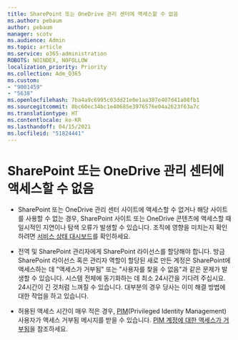 ```yaml
---
title: SharePoint 또는 OneDrive 관리 센터에 액세스할 수 없음
ms.author: pebaum
author: pebaum
manager: scotv
ms.audience: Admin
ms.topic: article
ms.service: o365-administration
ROBOTS: NOINDEX, NOFOLLOW
localization_priority: Priority
ms.collection: Adm_O365
ms.custom:
- "9001459"
- "5638"
ms.openlocfilehash: 7ba4a9c6995c03dd21e0e1aa387e407d41a08fb1
ms.sourcegitcommit: 8bc60ec34bc1e40685e3976576e04a2623f63a7c
ms.translationtype: HT
ms.contentlocale: ko-KR
ms.lasthandoff: 04/15/2021
ms.locfileid: "51824441"
---
```

# <a name="unable-to-access-sharepoint-or-onedrive-admin-center"></a>SharePoint 또는 OneDrive 관리 센터에 액세스할 수 없음

- SharePoint 또는 OneDrive 관리 센터 사이트에 액세스할 수 없거나 해당 사이트를 사용할 수 없는 경우, SharePoint 사이트 또는 OneDrive 콘텐츠에 액세스할 때 일시적인 지연이나 탐색 오류가 발생할 수 있습니다. 조직에 영향을 미치는지 확인하려면 [서비스 상태 대시보드](https://admin.microsoft.com/AdminPortal/Home#/servicehealth)를 확인하세요.

- 전역 및 SharePoint 관리자에게 SharePoint 라이선스를 할당해야 합니다. 방금 SharePoint 라이선스 혹은 관리자 역할이 할당된 새로 만든 계정은 SharePoint에 액세스하는 데 "액세스가 거부됨" 또는 "사용자를 찾을 수 없음"과 같은 문제가 발생할 수 있습니다. 시스템 전체에 동기화하는 데 최소 24시간을 기다려 주십시요. 24시간이 긴 것처럼 느껴질 수 있습니다. 대부분의 경우 당사는 이미 해결 방법에 대한 작업을 하고 있습니다.

- 허용된 액세스 시간이 매우 적은 경우, [PIM](https://docs.microsoft.com/azure/active-directory/privileged-identity-management/pim-how-to-add-role-to-user?tabs=new)(Privileged Identity Management) 사용자가 액세스 거부됨 메시지를 받을 수 있습니다. [PIM 계정에 대한 액세스가 거부됨](https://docs.microsoft.com/sharepoint/troubleshoot/administration/access-denied-to-pim-user-accounts)을 참조하세요.